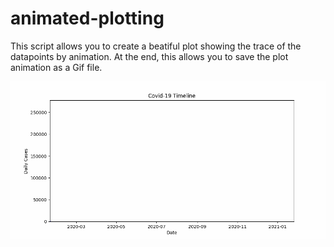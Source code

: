 # animated-plotting
This script allows you to create a beatiful plot showing the trace of the datapoints by animation. At the end, this allows you to save the plot animation as a Gif file.

![covid-19 plot](https://github.com/taishi-nammoto/animated-plotting/blob/main/Data/covid-19.gif)
